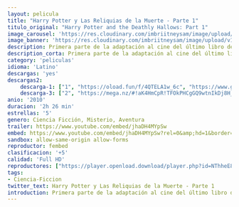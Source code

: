 ```yaml
---
layout: pelicula
title: "Harry Potter y Las Reliquias de la Muerte - Parte 1"
titulo_original: "Harry Potter and the Deathly Hallows: Part 1"
image_carousel: 'https://res.cloudinary.com/imbriitneysam/image/upload/v1542940577/parte1-poster-min.jpg'
image_banner: 'https://res.cloudinary.com/imbriitneysam/image/upload/v1542940577/parte1-banner-min.jpg'
description: Primera parte de la adaptación al cine del último libro de la saga Harry Potter. Es una continuación de la historia recogida en “El misterio del príncipe”. Una misión casi imposible cae sobre los hombros de Harry, deberá encontrar y destruir a los últimos horrocruxes para poner fin al reinado de Lord Voldemort. En el episodio final de la saga, el joven hechicero de 17 años emprende con sus amigos Hermione Granger y Ron Weasley un peligroso viaje por Inglaterra para encontrar los objetos que contienen los fragmentos del alma del Señor Tenebroso, que son los que garantizan su longevidad. Pero la tarea no será fácil, pues el poder del lado oscuro crece cada vez más, y las más firmes lealtades serán puestas a prueba. Harry deberá usar todos los conocimientos que ha adquirido gracias a Dumbledore para enfrentarse a su enemigo y encontrar la forma de sobrevivir a esta última aventura.
description_corta: Primera parte de la adaptación al cine del último libro de la saga Harry Potter. Es una continuación de la historia recogida en “El misterio del príncipe”. Una misión casi imposible cae sobre los hombros de Harry, deberá encontrar y...
category: 'peliculas'
idioma: 'Latino'
descargas: 'yes'
descargas2:
    descarga-1: ["1", "https://oload.fun/f/4QTELA1w_6c", "https://www.google.com/s2/favicons?domain=openload.co","OpenLoad","https://res.cloudinary.com/imbriitneysam/image/upload/v1541473684/mexico.png", "Latino", "Full HD"]
    descarga-3: ["2", "https://mega.nz/#!aK4HmCpR!TFOkPHCgGQ9wtnIkDj8H_4negd92C0Kdo5-9yDwxwEE", "https://www.google.com/s2/favicons?domain=mega.nz","Mega","https://res.cloudinary.com/imbriitneysam/image/upload/v1541473684/mexico.png", "Latino", "Full HD"]
anio: '2010'
duracion: '2h 26 min'
estrellas: '5'
genero: Ciencia Ficción, Misterio, Aventura
trailer: https://www.youtube.com/embed/jhaDH4MYpSw
embed: https://www.youtube.com/embed/jhaDH4MYpSw?rel=0&amp;hd=1&border=0&wmode=opaque&enablejsapi=1&modestbranding=1&controls=1&showinfo=1
sandbox: allow-same-origin allow-forms
reproductor: fembed
clasificacion: '+5'
calidad: 'Full HD'
reproductores: ["https://player.openload.download/player.php?id=NThheE8vVlFPWUVQaGo2Y0JxclF0Z2U4azRobHF4TjNsVWNBYUQyMU1ERjNKcXBkcElqdFk5bGhBVnBKYWVZU1JtNTBSNlc2bmpuTXhuRmRJNHkwTlE9PQ","https://tutumeme.net/embed/player.php?u=bXQ3ajJOaW1wcFRGcEs2VW5XRGExTlRPMytmUnc3bHVwcWhoenVIUjI5SHF5TlNwc0taaG1jN2gwZHZSNTlIRHVhV2tZWitkNUtDVDNOL1ZvYW1rYjJWbm9LQT0","https://tutumeme.net/embed/player.php?u=bXQ3ajJOaW1wcFRGcEs2VW5XRGExTlRPMytmUnc3bHVwcWhoenVIUjI5SHF5TlNwc0taaG1jN2gwZHZSNTlIRHVhV2tZWitkNUtDVDNOL1ZvYW1rYjJocm9hQT0","https://player.openplay.vip/player.php?id=NDY0Mw","https://tutumeme.net/embed/player.php?u=bXQ3ajJOaW1wcFRGcEs2VW5XRGExTlRPMytmUnc3bHVwcWhoenVIUjI5SHF5TlNwc0taaG1jN2gwZHZSNTlIRHVhV2tZWitkNUtDVDNOL1ZvYW1rYjJobm02Yz0","https://api.cuevana3.io/olpremium/gd.php?file=ek5lbm9xYWNrS0xNejZabVlkSFIyTkxQb3BPWDB0UFkwY3lvbjJIRjBPQ1QwNStUck1mVG9kVExvM0djeHA3VnFybXRscUdvMWRXNHRZbU1lYXVUeDg2cGpKVmp4cXpBejYxcGsyT1MyTlc0cFdpR2lzN1YyTHZIaklObHVNN0t2S21zaVh1MG85ZTZyV2lNWThhbzE2clRmcFI0a3BQTnpzK0locDdXejgyc3JXU0RvYmVSekpXcGQ1ZUkwcVBNdWMrRGxIcW8ydGJQMjZtQWVOcmJ6WldvYklLRWlNbmYxOG1ZYjZ6SDFBPT0","https://www.zembed.to/public/dist/asteroid.html?id=cc41f2e0fc52f7ecdcf4d29442548e85&title=Harry%20Potter%20and%20the%20Deathly%20Hallows%20-%20Part%201"]
tags:
- Ciencia-Ficcion
twitter_text: Harry Potter y Las Reliquias de la Muerte - Parte 1
introduction: Primera parte de la adaptación al cine del último libro de la saga Harry Potter. Es una continuación de la historia recogida en “El misterio del príncipe”. Una misión casi imposible cae sobre los hombros de Harry, deberá encontrar y
---
```












